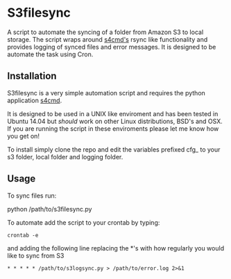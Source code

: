 # S3filesync

A script to automate the syncing of a folder from Amazon S3 to local storage. The script wraps around [s4cmd's](https://github.com/bloomreach/s4cmd) rsync like functionality and provides logging of synced files and error messages. It is designed to be automate the task using Cron.

## Installation

S3filesync is a very simple automation script and requires the python application [s4cmd](https://github.com/bloomreach/s4cmd).

It is designed to be used in a UNIX like enviroment and has been tested in Ubuntu 14.04 but *should* work on other Linux distributions, BSD's and OSX. If you are running the script in these enviroments please let me know how you get on!

To install simply clone the repo and edit the variables prefixed cfg_ to your s3 folder, local folder and logging folder.

## Usage

To sync files run: 

python /path/to/s3filesync.py

To automate add the script to your crontab by typing:

```shell
crontab -e
```

and adding the following line replacing the *'s with how regularly you would like to sync from S3

```shell
* * * * * /path/to/s3logsync.py > /path/to/error.log 2>&1
```
